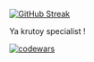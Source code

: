 [![GitHub Streak](https://github-readme-streak-stats.herokuapp.com/?user=anuraghazra&theme=dark)](https://git.io/streak-stats)

<p>Ya krutoy specialist !</p>

[![codewars](https://www.codewars.com/users/Alexej177/badges/large)](https://www.codewars.com/users/Alexej177)   